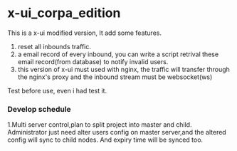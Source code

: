 # x-ui_corpa_edition

This is a x-ui modified version, It add some features.

1. reset all inbounds traffic.
2. a email record of every inbound, you can write a script retrival these email record(from database) to notify invalid users.
3. this version of x-ui must used with nginx, the traffic will transfer through the nginx's proxy and the inbound stream must be websocket(ws)

Test before use, even i had test it.

### Develop schedule

1.Multi server control,plan to split project into master and child. Administrator  just need alter users config on master server,and the altered config will sync to child nodes. And expiry time will be synced too.
